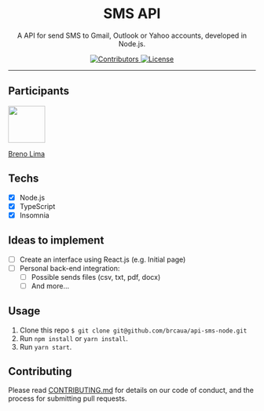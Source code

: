 <h1 align="center">
SMS API
</h1>

<p align="center">A API for send SMS to Gmail, Outlook or Yahoo accounts, developed in Node.js.</p>

<p align="center">
  <a href="https://github.com/Rocketseat/youtube-clone-twitter/graphs/contributors">
    <img src="https://img.shields.io/github/contributors/rocketseat/youtube-clone-twitter?color=%236633cc&logoColor=%236633cc&style=flat" alt="Contributors">
  </a>
  <a href="https://opensource.org/licenses/MIT">
    <img src="https://img.shields.io/github/license/brcaua/api-sms-node?color=%236633cc&logo=mit" alt="License">
  </a>
</p>

<hr>

## Participants

[<img src="https://avatars.githubusercontent.com/u/46445777?v=4" width="75px;"/>](https://github.com/brcaua)

[Breno Lima](https://github.com/brcaua)

## Techs

- [x] Node.js
- [x] TypeScript
- [x] Insomnia 

## Ideas to implement

- [ ] Create an interface using React.js (e.g. Initial page)
- [ ] Personal back-end integration:
  - [ ] Possible sends files (csv, txt, pdf, docx)
  - [ ] And more...

## Usage
1. Clone this repo `$ git clone git@github.com/brcaua/api-sms-node.git`
2. Run `npm install` or `yarn install`.<br />
3. Run `yarn start`.<br />

## Contributing

Please read [CONTRIBUTING.md](CONTRIBUTING.md) for details on our code of conduct, and the process for submitting pull requests.
